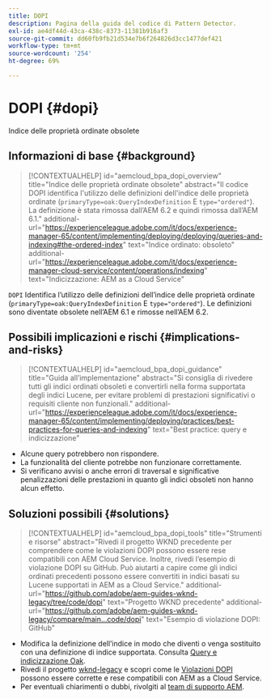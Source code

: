 ```yaml
---
title: DOPI
description: Pagina della guida del codice di Pattern Detector.
exl-id: ae4df44d-43ca-438c-8373-11381b916af3
source-git-commit: dd60fb9fb21d534e7b6f264826d3cc1477def421
workflow-type: tm+mt
source-wordcount: '254'
ht-degree: 69%

---
```


# DOPI {#dopi}

Indice delle proprietà ordinate obsolete

## Informazioni di base {#background}

>[!CONTEXTUALHELP]
>id="aemcloud_bpa_dopi_overview"
>title="Indice delle proprietà ordinate obsolete"
>abstract="Il codice DOPI identifica l&#39;utilizzo delle definizioni dell&#39;indice delle proprietà ordinate (`primaryType=oak:QueryIndexDefinition` E `type="ordered"`). La definizione è stata rimossa dall’AEM 6.2 e quindi rimossa dall’AEM 6.1."
>additional-url="https://experienceleague.adobe.com/it/docs/experience-manager-65/content/implementing/deploying/deploying/queries-and-indexing#the-ordered-index" text="Indice ordinato: obsoleto"
>additional-url="https://experienceleague.adobe.com/it/docs/experience-manager-cloud-service/content/operations/indexing" text="Indicizzazione: AEM as a Cloud Service"

`DOPI`  Identifica l’utilizzo delle definizioni dell’indice delle proprietà ordinate (`primaryType=oak:QueryIndexDefinition` E `type="ordered"`). Le definizioni sono diventate obsolete nell’AEM 6.1 e rimosse nell’AEM 6.2.

## Possibili implicazioni e rischi {#implications-and-risks}

>[!CONTEXTUALHELP]
>id="aemcloud_bpa_dopi_guidance"
>title="Guida all’implementazione"
>abstract="Si consiglia di rivedere tutti gli indici ordinati obsoleti e convertirli nella forma supportata degli indici Lucene, per evitare problemi di prestazioni significativi o requisiti cliente non funzionali."
>additional-url="https://experienceleague.adobe.com/it/docs/experience-manager-65/content/implementing/deploying/practices/best-practices-for-queries-and-indexing" text="Best practice: query e indicizzazione"

* Alcune query potrebbero non rispondere.
* La funzionalità del cliente potrebbe non funzionare correttamente.
* Si verificano avvisi o anche errori di traversal e significative penalizzazioni delle prestazioni in quanto gli indici obsoleti non hanno alcun effetto.

## Soluzioni possibili {#solutions}

>[!CONTEXTUALHELP]
>id="aemcloud_bpa_dopi_tools"
>title="Strumenti e risorse"
>abstract="Rivedi il progetto WKND precedente per comprendere come le violazioni DOPI possono essere rese compatibili con AEM Cloud Service. Inoltre, rivedi l’esempio di violazione DOPI su GitHub. Può aiutarti a capire come gli indici ordinati precedenti possono essere convertiti in indici basati su Lucene supportati in AEM as a Cloud Service."
>additional-url="https://github.com/adobe/aem-guides-wknd-legacy/tree/code/dopi" text="Progetto WKND precedente"
>additional-url="https://github.com/adobe/aem-guides-wknd-legacy/compare/main...code/dopi" text="Esempio di violazione DOPI: GitHub"

* Modifica la definizione dell’indice in modo che diventi o venga sostituito con una definizione di indice supportata. Consulta [Query e indicizzazione Oak](https://experienceleague.adobe.com/it/docs/experience-manager-65/content/implementing/deploying/deploying/queries-and-indexing).
* Rivedi il progetto [wknd-legacy](https://github.com/adobe/aem-guides-wknd-legacy/tree/code/dopi) e scopri come le [Violazioni DOPI](https://github.com/adobe/aem-guides-wknd-legacy/compare/main...code/dopi) possono essere corrette e rese compatibili con AEM as a Cloud Service.
* Per eventuali chiarimenti o dubbi, rivolgiti al [team di supporto AEM](https://helpx.adobe.com/it/enterprise/using/support-for-experience-cloud.html).
